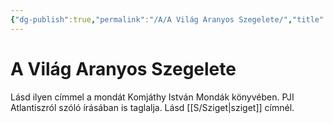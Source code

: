 ```yaml
---
{"dg-publish":true,"permalink":"/A/A Világ Aranyos Szegelete/","title":"A Világ Aranyos Szegelete","tags":["dg_uploaded"],"created":"2023-10-22T12:47","updated":"2023-10-25T12:13"}
---
```



# A Világ Aranyos Szegelete

Lásd ilyen címmel a mondát Komjáthy István Mondák könyvében. PJI Atlantiszról szóló írásában is taglalja. Lásd [[S/Sziget\|sziget]] címnél.  
